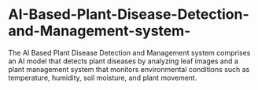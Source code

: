 # AI-Based-Plant-Disease-Detection-and-Management-system-
The AI Based Plant Disease Detection and Management system comprises an AI model that detects plant diseases by analyzing leaf images and a plant management system that monitors environmental conditions such as temperature, humidity, soil moisture, and plant movement.

